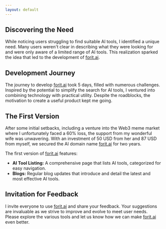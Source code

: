 ```yaml
---
layout: default
---
```





## Discovering the Need

While noticing users struggling to find suitable AI tools, I identified a unique need. Many users weren't clear in describing what they were looking for and were only aware of a limited range of AI tools. This realization sparked the idea that led to the development of [forit.ai](https://forit.ai).

## Development Journey

The journey to develop [forit.ai](https://forit.ai) took 5 days, filled with numerous challenges. Inspired by the potential to simplify the search for AI tools, I ventured into combining technology with practical utility. Despite the roadblocks, the motivation to create a useful product kept me going.

## The First Version

After some initial setbacks, including a venture into the Web3 meme market where I unfortunately faced a 60% loss, the support from my wonderful wife was unwavering. With an investment of 50 USD from her and 87 USD from myself, we secured the AI domain name [forit.ai](https://forit.ai) for two years.

The first version of [forit.ai](https://forit.ai) features:
- **AI Tool Listing:** A comprehensive page that lists AI tools, categorized for easy navigation.
- **Blogs:** Regular blog updates that introduce and detail the latest and most effective AI tools.

## Invitation for Feedback

I invite everyone to use [forit.ai](https://forit.ai) and share your feedback. Your suggestions are invaluable as we strive to improve and evolve to meet user needs. Please explore the various tools and let us know how we can make [forit.ai](https://forit.ai) even better.

